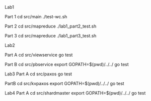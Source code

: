 Lab1

Part 1
cd src/main
./test-wc.sh

Part 2
cd src/mapreduce
./lab1_part2_test.sh

Part 3
cd src/mapreduce
./lab1_part3_test.sh


Lab2

Part A
cd src/viewservice
go test

Part B
cd src/pbservice
export GOPATH=$(pwd)/../../
go test


Lab3
Part A
cd src/paxos
go test

PartB
cd src/kvpaxos
export GOPATH=$(pwd)/../../
go test


Lab4
Part A
cd src/shardmaster
export GOPATH=$(pwd)/../../
go test
